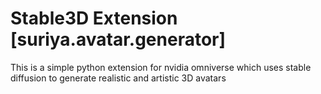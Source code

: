# Stable3D Extension [suriya.avatar.generator]

This is a simple python extension for nvidia omniverse which uses stable diffusion to generate realistic and artistic 3D avatars
